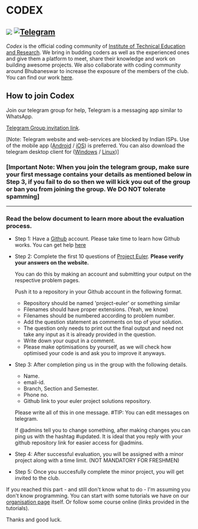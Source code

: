 # CODEX
![](https://img.shields.io/badge/codex-ITER-blue.svg?style=for-the-badge&colorB=00ccff&logo=github)
[![Telegram](https://img.shields.io/badge/telegram-join-blue.svg?longCache=true&colorB=00ccff&style=for-the-badge&logo=telegram)](https://t.me/codexinit)
---

*Codex* is the official coding community of [Institute of Technical Education and Research](http://iter.ac.in/).
We bring in budding coders as well as the experienced ones and give them a platform to meet, share their knowledge and work on building awesome projects.
We also collaborate with coding community around Bhubaneswar to increase the exposure of the members of the club.
You can find our work [here](https://github.com/codex-iter).

## How to join Codex
Join our telegram group for help, Telegram is a messaging app similar to WhatsApp.   


[Telegram Group invitation link](https://t.me/codexinit).

[Note: Telegram website and web-services are blocked by Indian ISPs. Use of the mobile app ([Android](https://play.google.com/store/apps/details?id=org.telegram.messenger&hl=en_US) / [iOS](https://itunes.apple.com/us/app/telegram-messenger/id686449807)) is preferred. You can also download the telegram desktop client for ([Windows](https://www.microsoft.com/en-us/p/telegram-desktop/9nztwsqntd0s?activetab=pivot:overviewtab) / [Linux](https://telegram.org/dl/desktop/linux))]

### **[Important Note: When you join the telegram group, make sure your first message contains your details as mentioned below in Step 3, if you fail to do so then we will kick you out of the group or ban you from joining the group. We DO NOT tolerate spamming]**

---

### **Read the below document to learn more about the evaluation process.**

* Step 1: Have a [Github](https://github.com/) account. Please take time to learn how Github works.
	You can get help [here](https://guides.github.com/)

* Step 2: Complete the first 10 questions of [Project Euler](https://projecteuler.net/archives).
	**Please verify your answers on the website.**
	
	You can do this by making an account and submitting your output on the respective problem pages.
	
	Push it to a repository in your Github account in the following format.
	
	- Repository should be named 'project-euler' or something similar
	- Filenames should have proper extensions. (Yeah, we know)
	- Filenames should be numbered according to problem number.
	- Add the question statement as comments on top of your solution.
	- The question only needs to print out the final output and need not take any input as it is already provided in the question.
	- Write down your ouput in a comment.
	- Please make optimisations by yourself, as we will check how optimised your code is and ask you to improve it anyways.
	
* Step 3: After completion ping us in the group with the following details.

	- Name.
	- email-id.
	- Branch, Section and Semester. 
	- Phone no.
	- Github link to your euler project solutions repository.
	
	Please write all of this in one message. #TIP: You can edit messages on telegram.
	
	If @admins tell you to change something, after making changes you can ping us with the hashtag #updated.
	It is ideal that you reply with your github repository link for easier access for @admins.
	
* Step 4: After successful evaluation, you will be assigned with a minor project along with a time limit.
	(NOT MANDATORY FOR FRESHMEN)

* Step 5: Once you succesfully complete the minor project, you will get invited to the club.

If you reached this part - and still don't know what to do - I'm assuming you don't know programming.
You can start with some tutorials we have on our [organisation page](https://github.com/codex-iter) itself. Or follow some course online (links provided in the tutorials).

Thanks and good luck.
